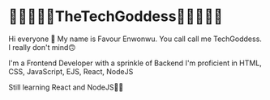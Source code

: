 # 💛💛💛💛💛TheTechGoddess💛💛💛💛💛

Hi everyone 👋
My name is Favour Enwonwu. You call call me TechGoddess. I really don't mind🙃

I'm a Frontend Developer with a sprinkle of Backend
I'm proficient in HTML, CSS, JavaScript, EJS, React, NodeJS

Still learning React and NodeJS💛💛
